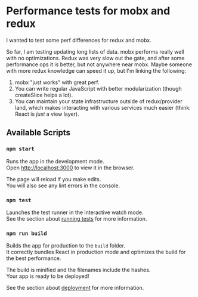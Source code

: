 # Performance tests for mobx and redux

I wanted to test some perf differences for redux and mobx.

So far, I am testing updating long lists of data. mobx performs really well with no optimizations. Redux was very slow out the gate, and after some performance ops it is better, but not anywhere near mobx. Maybe someone with more redux knowledge can speed it up, but I'm linking the following:

1. mobx "just works" with great perf.
2. You can write regular JavaScript with better modularization (though createSlice helps a lot).
3. You can maintain your state infrastructure outside of redux/provider land, which makes interacting with various services much easier (think: React is _just_ a view layer).

## Available Scripts

### `npm start`

Runs the app in the development mode.\
Open [http://localhost:3000](http://localhost:3000) to view it in the browser.

The page will reload if you make edits.\
You will also see any lint errors in the console.

### `npm test`

Launches the test runner in the interactive watch mode.\
See the section about [running tests](https://facebook.github.io/create-react-app/docs/running-tests) for more information.

### `npm run build`

Builds the app for production to the `build` folder.\
It correctly bundles React in production mode and optimizes the build for the best performance.

The build is minified and the filenames include the hashes.\
Your app is ready to be deployed!

See the section about [deployment](https://facebook.github.io/create-react-app/docs/deployment) for more information.
